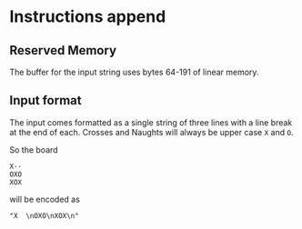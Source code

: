 # Instructions append

## Reserved Memory

The buffer for the input string uses bytes 64-191 of linear memory.

## Input format

The input comes formatted as a single string of three lines with a line break at the end of each. Crosses and Naughts will always be upper case `X` and `O`.

So the board

```
X··
OXO
XOX
```
will be encoded as

```
"X  \nOXO\nXOX\n"
```
